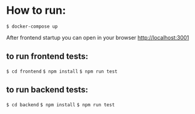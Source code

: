 # How to run:
`$ docker-compose up`

After frontend startup you can open in your browser [http://localhost:3001](http://localhost:3001)


## to run frontend tests:
`$ cd frontend`
`$ npm install`
`$ npm run test`

## to run backend tests:
`$ cd backend`
`$ npm install`
`$ npm run test`
